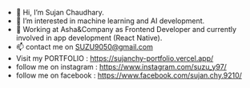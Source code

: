 - 👋 Hi, I’m Sujan Chaudhary.
- 👀 I’m interested in machine learning and AI development.
- 🌱 Working at Asha&Company as Frontend Developer and currently involved in app development (React Native).
- 📫 contact me on SUZU9050@gmail.com
- Visit my PORTFOLIO : https://sujanchy-portfolio.vercel.app/
- follow me on instagram : https://www.instagram.com/suzu_y97/ 
- follow me on facebook : https://www.facebook.com/sujan.chy.9210/
